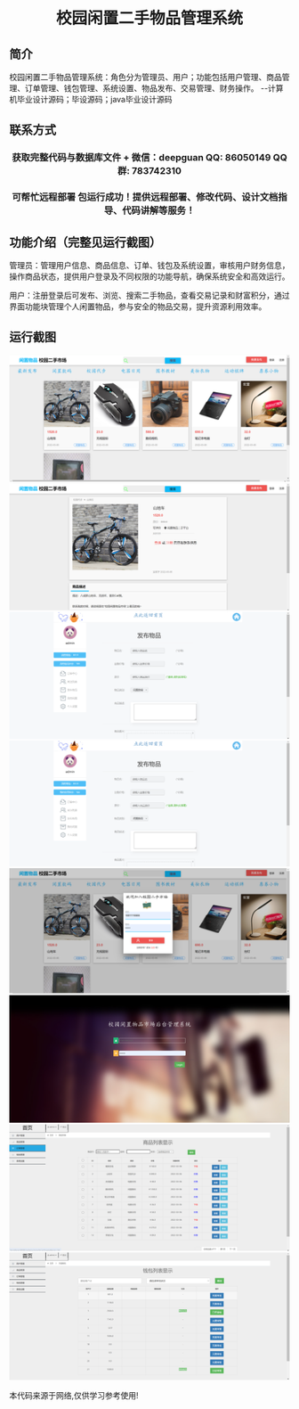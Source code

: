 <p><h1 align="center">校园闲置二手物品管理系统</h1></p>

## 简介
校园闲置二手物品管理系统：角色分为管理员、用户；功能包括用户管理、商品管理、订单管理、钱包管理、系统设置、物品发布、交易管理、财务操作。    --计算机毕业设计源码；毕设源码；java毕业设计源码


## 联系方式
<p><h3 align="center">获取完整代码与数据库文件 + 微信：deepguan QQ: 86050149 QQ群: 783742310</h3></p>
<p><h3 align="center">可帮忙远程部署 包运行成功！提供远程部署、修改代码、设计文档指导、代码讲解等服务！</h3></p>

## 功能介绍（完整见运行截图）
管理员：管理用户信息、商品信息、订单、钱包及系统设置，审核用户财务信息，操作商品状态，提供用户登录及不同权限的功能导航，确保系统安全和高效运行。

用户：注册登录后可发布、浏览、搜索二手物品，查看交易记录和财富积分，通过界面功能块管理个人闲置物品，参与安全的物品交易，提升资源利用效率。


## 运行截图
![](imgs/588112-20240105142447354-452432305.png)
![](imgs/588112-20240105142452963-2106595318.png)
![](imgs/588112-20240105142457785-105812170.png)
![](imgs/588112-20240105142504529-1361591909.png)
![](imgs/588112-20240105142507898-996806878.png)
![](imgs/588112-20240105142512506-2076433781.png)
![](imgs/588112-20240105142517026-686240650.png)
![](imgs/588112-20240105142523240-1192580691.png)

<p>本代码来源于网络,仅供学习参考使用!</p>
